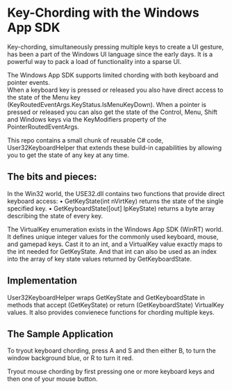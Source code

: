 # Key-Chording with the Windows App SDK
Key-chording, simultaneously pressing multiple keys to create a UI gesture, has been 
a part of the Windows UI language since the early days. It is a powerful way to pack 
a load of functionality into a sparse UI. 

The Windows App SDK supports limited chording with both keyboard and pointer events.  
When a keyboard key is pressed or released you also have direct access to the state 
of the Menu key (KeyRoutedEventArgs.KeyStatus.IsMenuKeyDown).  When a pointer is 
pressed or released you can also get the state of the Control, Menu, Shift 
and Windows keys via the KeyModifiers property of the PointerRoutedEventArgs.

This repo contains a small chunk of reusable C# code, User32KeyboardHelper that extends
these build-in capabilities by allowing you to get the state of any key at any time.

## The bits and pieces:

In the Win32 world, the USE32.dll contains two functions that provide direct keyboard access:
•	GetKeyState(int nVirtKey) returns the state of the single specified key.
•	GetKeyboardState([out] lpKeyState) returns a byte array describing the state of every key.

The VirtualKey enumeration exists in the Windows App SDK (WinRT) world.  It defines unique 
integer values for the commonly used keyboard, mouse, and gamepad keys.  Cast it to an int, 
and a VirtualKey value exactly maps to the int needed for GetKeyState. And that int can also 
be used as an index into the array of key state values returned by GetKeyboardState.

## Implementation

User32KeyboardHelper wraps GetKeyState and GetKeyboardState in methods that accept (GetKeyState)
or return (GetKeyboardState) VirtualKey values. It also provides convienece functions for chording 
multiple keys.

## The Sample Application

To tryout keyboard chording, press A and S and then either B, to turn the window background blue,
or R to turn it red.

Tryout mouse chording by first pressing one or more keyboard keys and then one of your mouse button.
